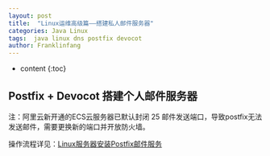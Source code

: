 ```yaml
---
layout: post
title:  "Linux运维高级篇——搭建私人邮件服务器"
categories: Java Linux 
tags:  java linux dns postfix devocot 
author: Franklinfang
---
```


* content
{:toc}

##  Postfix + Devocot 搭建个人邮件服务器

注：阿里云新开通的ECS云服务器已默认封闭 25 邮件发送端口，导致postfix无法发送邮件，需要更换新的端口并开放防火墙。

操作流程详见：[Linux服务器安装Postfix邮件服务](https://blog.51cto.com/12227558/2074095)





